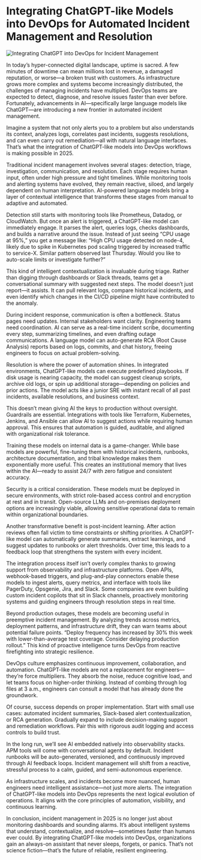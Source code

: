 # Integrating ChatGPT-like Models into DevOps for Automated Incident Management and Resolution

![Integrating ChatGPT into DevOps for Incident Management](https://appinventiv.com/wp-content/uploads/2025/06/banner-8-1.webp)

In today’s hyper-connected digital landscape, uptime is sacred. A few minutes of downtime can mean millions lost in revenue, a damaged reputation, or worse—a broken trust with customers. As infrastructure grows more complex and systems become increasingly distributed, the challenges of managing incidents have multiplied. DevOps teams are expected to detect, diagnose, and resolve issues faster than ever before. Fortunately, advancements in AI—specifically large language models like ChatGPT—are introducing a new frontier in automated incident management.

Imagine a system that not only alerts you to a problem but also understands its context, analyzes logs, correlates past incidents, suggests resolutions, and can even carry out remediation—all with natural language interfaces. That’s what the integration of ChatGPT-like models into DevOps workflows is making possible in 2025.

Traditional incident management involves several stages: detection, triage, investigation, communication, and resolution. Each stage requires human input, often under high pressure and tight timelines. While monitoring tools and alerting systems have evolved, they remain reactive, siloed, and largely dependent on human interpretation. AI-powered language models bring a layer of contextual intelligence that transforms these stages from manual to adaptive and automated.

Detection still starts with monitoring tools like Prometheus, Datadog, or CloudWatch. But once an alert is triggered, a ChatGPT-like model can immediately engage. It parses the alert, queries logs, checks dashboards, and builds a narrative around the issue. Instead of just seeing “CPU usage at 95%,” you get a message like: “High CPU usage detected on node-4, likely due to spike in Kubernetes pod scaling triggered by increased traffic to service-X. Similar pattern observed last Thursday. Would you like to auto-scale limits or investigate further?”

This kind of intelligent contextualization is invaluable during triage. Rather than digging through dashboards or Slack threads, teams get a conversational summary with suggested next steps. The model doesn’t just report—it assists. It can pull relevant logs, compare historical incidents, and even identify which changes in the CI/CD pipeline might have contributed to the anomaly.

During incident response, communication is often a bottleneck. Status pages need updates. Internal stakeholders want clarity. Engineering teams need coordination. AI can serve as a real-time incident scribe, documenting every step, summarizing timelines, and even drafting outage communications. A language model can auto-generate RCA (Root Cause Analysis) reports based on logs, commits, and chat history, freeing engineers to focus on actual problem-solving.

Resolution is where the power of automation shines. In integrated environments, ChatGPT-like models can execute predefined playbooks. If disk usage is nearing capacity, the model can suggest cleanup scripts, archive old logs, or spin up additional storage—depending on policies and prior actions. The model acts like a junior SRE with instant recall of all past incidents, available resolutions, and business context.

This doesn’t mean giving AI the keys to production without oversight. Guardrails are essential. Integrations with tools like Terraform, Kubernetes, Jenkins, and Ansible can allow AI to suggest actions while requiring human approval. This ensures that automation is guided, auditable, and aligned with organizational risk tolerance.

Training these models on internal data is a game-changer. While base models are powerful, fine-tuning them with historical incidents, runbooks, architecture documentation, and tribal knowledge makes them exponentially more useful. This creates an institutional memory that lives within the AI—ready to assist 24/7 with zero fatigue and consistent accuracy.

Security is a critical consideration. These models must be deployed in secure environments, with strict role-based access control and encryption at rest and in transit. Open-source LLMs and on-premises deployment options are increasingly viable, allowing sensitive operational data to remain within organizational boundaries.

Another transformative benefit is post-incident learning. After action reviews often fall victim to time constraints or shifting priorities. A ChatGPT-like model can automatically generate summaries, extract learnings, and suggest updates to runbooks or alert thresholds. Over time, this leads to a feedback loop that strengthens the system with every incident.

The integration process itself isn’t overly complex thanks to growing support from observability and infrastructure platforms. Open APIs, webhook-based triggers, and plug-and-play connectors enable these models to ingest alerts, query metrics, and interface with tools like PagerDuty, Opsgenie, Jira, and Slack. Some companies are even building custom incident copilots that sit in Slack channels, proactively monitoring systems and guiding engineers through resolution steps in real time.

Beyond production outages, these models are becoming useful in preemptive incident management. By analyzing trends across metrics, deployment patterns, and infrastructure drift, they can warn teams about potential failure points. “Deploy frequency has increased by 30% this week with lower-than-average test coverage. Consider delaying production rollout.” This kind of proactive intelligence turns DevOps from reactive firefighting into strategic resilience.

DevOps culture emphasizes continuous improvement, collaboration, and automation. ChatGPT-like models are not a replacement for engineers—they’re force multipliers. They absorb the noise, reduce cognitive load, and let teams focus on higher-order thinking. Instead of combing through log files at 3 a.m., engineers can consult a model that has already done the groundwork.

Of course, success depends on proper implementation. Start with small use cases: automated incident summaries, Slack-based alert contextualization, or RCA generation. Gradually expand to include decision-making support and remediation workflows. Pair this with rigorous audit logging and access controls to build trust.

In the long run, we’ll see AI embedded natively into observability stacks. APM tools will come with conversational agents by default. Incident runbooks will be auto-generated, versioned, and continuously improved through AI feedback loops. Incident management will shift from a reactive, stressful process to a calm, guided, and semi-autonomous experience.

As infrastructure scales, and incidents become more nuanced, human engineers need intelligent assistance—not just more alerts. The integration of ChatGPT-like models into DevOps represents the next logical evolution of operations. It aligns with the core principles of automation, visibility, and continuous learning.

In conclusion, incident management in 2025 is no longer just about monitoring dashboards and sounding alarms. It’s about intelligent systems that understand, contextualize, and resolve—sometimes faster than humans ever could. By integrating ChatGPT-like models into DevOps, organizations gain an always-on assistant that never sleeps, forgets, or panics. That’s not science fiction—that’s the future of reliable, resilient engineering.
